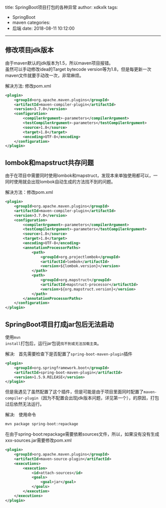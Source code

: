 title: SpringBoot项目打包的各种异常
author: xdkxlk
tags:
  - SpringBoot
  - maven
categories:
  - 后端
date: 2018-08-11 10:12:00
---
## 修改项目jdk版本
由于maven默认的jdk版本为1.5，所以maven项目报错。  
虽然可以手动修改idea的Target bytecode version等为1.8，但是每更新一次maven文件就要手动改一次，非常麻烦。

解决方法: 修改pom.xml
```xml
<plugin>
    <groupId>org.apache.maven.plugins</groupId>
    <artifactId>maven-compiler-plugin</artifactId>
    <version>3.7.0</version>
    <configuration>
        <compilerArgument>-parameters</compilerArgument>
        <testCompilerArgument>-parameters</testCompilerArgument>
        <source>1.8</source>
        <target>1.8</target>
        <encoding>UTF-8</encoding>
    </configuration>
</plugin>
```
## lombok和mapstruct共存问题
由于在项目中需要同时使用lombok和mapstruct，发现本来单独使用都可以，一同时使用就会出现lombok自动生成的方法找不到的问题。

解决方法：修改pom.xml
```xml
<plugin>
    <groupId>org.apache.maven.plugins</groupId>
    <artifactId>maven-compiler-plugin</artifactId>
    <version>3.7.0</version>
    <configuration>
        <compilerArgument>-parameters</compilerArgument>
        <testCompilerArgument>-parameters</testCompilerArgument>
        <source>1.8</source>
        <target>1.8</target>
        <encoding>UTF-8</encoding>
        <annotationProcessorPaths>
            <path>
                <groupId>org.projectlombok</groupId>
                <artifactId>lombok</artifactId>
                <version>${lombok.version}</version>
            </path>
            <path>
                <groupId>org.mapstruct</groupId>
                <artifactId>mapstruct-processor</artifactId>
                <version>${org.mapstruct.version}</version>
            </path>
        </annotationProcessorPaths>
    </configuration>
</plugin>
```
## SpringBoot项目打成jar包后无法启动
使用<code>mvn install</code>打包后，运行jar包说<code>找不到或无法加载主类</code>。

解决:  
首先需要检查下是否配置了<code>spring-boot-maven-plugin</code>插件
```xml
<plugin>
    <groupId>org.springframework.boot</groupId>
    <artifactId>spring-boot-maven-plugin</artifactId>
    <version>1.5.9.RELEASE</version>
</plugin>
```
但是我遇见了虽然配置了这个插件，但是可能是由于项目里面同时配置了<code>maven-compiler-plugin</code>（因为不配置会出现jdk版本问题，详见第一个），的原因，打包过后依然无法运行。

解决:  
使用命令
```bash
mvn package spring-boot:repackage
```
在由于spring-boot:repackage需要依赖sources文件，所以，如果没有没有生成xxx-sources.jar需要修改pom.xml
```xml
<plugin>
    <groupId>org.apache.maven.plugins</groupId>
    <artifactId>maven-source-plugin</artifactId>
    <executions>
        <execution>
            <id>attach-sources</id>
            <goals>
                <goal>jar</goal>
            </goals>
        </execution>
    </executions>
</plugin>
```


